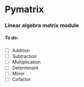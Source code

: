 # Pymatrix

### Linear algebra matrix module

##### To do:
- [ ] Addition
- [ ] Subtraction
- [ ] Multiplication
- [ ] Determinant
- [ ] Minor
- [ ] Cofactor
